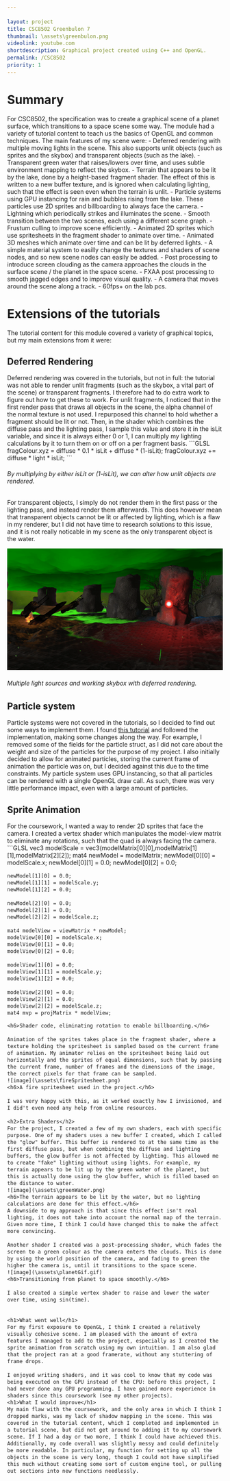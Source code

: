 ```yaml
---

layout: project
title: CSC8502 Greenbulon 7
thumbnail: \assets\greenbulon.png
videolink: youtube.com
shortdescription: Graphical project created using C++ and OpenGL.
permalink: /CSC8502
priority: 1
---
```


<h1>Summary</h1>
For CSC8502, the specification was to create a graphical scene of a planet surface, which transitions to a space scene some way. The module had a variety of tutorial content to teach us the basics of OpenGL and common techniques. The main features of my scene were:
- Deferred rendering with multiple moving lights in the scene. This also supports unlit objects (such as sprites and the skybox) and transparent objects (such as the lake). 
- Transparent green water that raises/lowers over time, and uses subtle environment mapping to reflect the skybox. 
- Terrain that appears to be lit by the lake, done by a height-based fragment shader. The effect of this is written to a new buffer texture, and is ignored when calculating lighting, such that the effect is seen even when the terrain is unlit. 
- Particle systems using GPU instancing for rain and bubbles rising from the lake. These particles use 2D sprites and billboarding to always face the camera. 
- Lightning which periodically strikes and illuminates the scene. 
- Smooth transition between the two scenes, each using a different scene graph. 
- Frustum culling to improve scene efficiently. 
- Animated 2D sprites which use spritesheets in the fragment shader to animate over time. 
- Animated 3D meshes which animate over time and can be lit by deferred lights. 
- A simple material system to easilly change the textures and shaders of scene nodes, and so new scene nodes can easily be added. 
- Post processing to introduce screen clouding as the camera approaches the clouds in the surface scene / the planet in the space scene. 
- FXAA post processing to smooth jagged edges and to improve visual quality. 
- A camera that moves around the scene along a track. 
- 60fps+ on the lab pcs. 

<h1>Extensions of the tutorials</h1>
The tutorial content for this module covered a variety of graphical topics, but my main extensions from it were:

<h2>Deferred Rendering</h2>
Deferred rendering was covered in the tutorials, but not in full: the tutorial was not able to render unlit fragments (such as the skybox, a vital part of the scene) or transparent fragments. I therefore had to do extra work to figure out how to get these to work. For unlit fragments, I noticed that in the first render pass that draws all objects in the scene, the alpha channel of the normal texture is not used. I repurposed this channel to hold whether a fragment should be lit or not. Then, in the shader which combines the diffuse pass and the lighting pass, I sample this value and store it in the isLit variable, and since it is always either 0 or 1, I can multiply my lighting calculations by it to turn them on or off on a per fragment basis.
```GLSL
	fragColour.xyz = diffuse * 0.1 * isLit + diffuse * (1-isLit);
	fragColour.xyz += diffuse * light * isLit;
```
<h6>By multiplying by either isLit or (1-isLit), we can alter how unlit objects are rendered.</h6>

For transparent objects, I simply do not render them in the first pass or the lighting pass, and instead render them afterwards. This does however mean that transparent objects cannot be lit or affected by lighting, which is a flaw in my renderer, but I did not have time to research solutions to this issue, and it is not really noticable in my scene as the only transparent object is the water.

![image](\assets\deferred.gif)
<h6>Multiple light sources and working skybox with deferred rendering.</h6>

<h2>Particle system</h2>
Particle systems were not covered in the tutorials, so I decided to find out some ways to implement them. I found <a href="http://www.opengl-tutorial.org/intermediate-tutorials/billboards-particles/particles-instancing/">this tutorial</a> and followed the implementation, making some changes along the way. For example, I removed some of the fields for the particle struct, as I did not care about the weight and size of the particles for the purpose of my project. I also initially decided to allow for animated particles, storing the current frame of animation the particle was on, but I decided against this due to the time constraints. My particle system uses GPU instancing, so that all particles can be rendered with a single OpenGL draw call. As such, there was very little performance impact, even with a large amount of particles.

<h2>Sprite Animation</h2>
For the coursework, I wanted a way to render 2D sprites that face the camera. I created a vertex shader which manipulates the model-view matrix to eliminate any rotations, such that the quad is always facing the camera.
```GLSL
	vec3 modelScale = vec3(modelMatrix[0][0],modelMatrix[1][1],modelMatrix[2][2]);
	mat4 newModel = modelMatrix;
	newModel[0][0] = modelScale.x;
	newModel[0][1] = 0.0;
	newModel[0][2] = 0.0;

	newModel[1][0] = 0.0;
	newModel[1][1] = modelScale.y;
	newModel[1][2] = 0.0;

	newModel[2][0] = 0.0;
	newModel[2][1] = 0.0;
	newModel[2][2] = modelScale.z;

	mat4 modelView = viewMatrix * newModel;
	modelView[0][0] = modelScale.x;
	modelView[0][1] = 0.0;
	modelView[0][2] = 0.0;
	
	modelView[1][0] = 0.0;
	modelView[1][1] = modelScale.y;
	modelView[1][2] = 0.0;

	modelView[2][0] = 0.0;
	modelView[2][1] = 0.0;
	modelView[2][2] = modelScale.z;
	mat4 mvp = projMatrix * modelView;
```
<h6>Shader code, eliminating rotation to enable billboarding.</h6> 

Animation of the sprites takes place in the fragment shader, where a texture holding the spritesheet is sampled based on the current frame of animation. My animator relies on the spritesheet being laid out horizontally and the sprites of equal dimensions, such that by passing the current frame, number of frames and the dimensions of the image, the correct pixels for that frame can be sampled.
![image](\assets\fireSpritesheet.png)
<h6>A fire spritesheet used in the project.</h6>

I was very happy with this, as it worked exactly how I invisioned, and I did't even need any help from online resources.

<h2>Extra Shaders</h2>
For the project, I created a few of my own shaders, each with specific purpose. One of my shaders uses a new buffer I created, which I called the "glow" buffer. This buffer is rendered to at the same time as the first diffuse pass, but when combining the diffuse and lighting buffers, the glow buffer is not affected by lighting. This allowed me to create "fake" lighting without using lights. For example, my terrain appears to be lit up by the green water of the planet, but this is actually done using the glow buffer, which is filled based on the distance to water. 
![image](\assets\greenWater.png)
<h6>The terrain appears to be lit by the water, but no lighting calculations are done for this effect.</h6>
A downside to my approach is that since this effect isn't real lighting, it does not take into account the normal map of the terrain. Given more time, I think I could have changed this to make the affect more convincing.

Another shader I created was a post-processing shader, which fades the screen to a green colour as the camera enters the clouds. This is done by using the world position of the camera, and fading to green the higher the camera is, until it transitions to the space scene.
![image](\assets\planetGif.gif)
<h6>Transitioning from planet to space smoothly.</h6>

I also created a simple vertex shader to raise and lower the water over time, using sin(time).


<h1>What went well</h1>
For my first exposure to OpenGL, I think I created a relatively visually cohesive scene. I am pleased with the amount of extra features I managed to add to the project, especially as I created the sprite animation from scratch using my own intuition. I am also glad that the project ran at a good framerate, without any stuttering of frame drops.

I enjoyed writing shaders, and it was cool to know that my code was being executed on the GPU instead of the CPU: before this project, I had never done any GPU programming. I have gained more experience in shaders since this coursework (see my other projects).
<h1>What I would improve</h1>
My main flaw with the coursework, and the only area in which I think I dropped marks, was my lack of shadow mapping in the scene. This was covered in the tutorial content, which I completed and implemented in a tutorial scene, but did not get around to adding it to my coursework scene. If I had a day or two more, I think I could have achieved this.
Additionally, my code overall was slightly messy and could definitely be more readable. In particular, my function for setting up all the objects in the scene is very long, though I could not have simplified this much without creating some sort of custom engine tool, or pulling out sections into new functions needlessly.